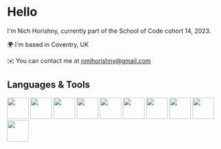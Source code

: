 

<h1>Hello</h1>

<p>I'm Nich Horishny, currently part of the School of Code cohort 14, 2023. 

🌍 I'm based in Coventry, UK <br>

✉️ You can contact me at nmjhorishny@gmail.com</p>

<h2> Languages & Tools </h2>

<p align="left"> 

<img src="https://cdn.jsdelivr.net/gh/devicons/devicon/icons/html5/html5-original-wordmark.svg" width="50" height="50">
<img src="https://cdn.jsdelivr.net/gh/devicons/devicon/icons/css3/css3-original-wordmark.svg" width="50" height="50">
<img src="https://cdn.jsdelivr.net/gh/devicons/devicon/icons/javascript/javascript-original.svg" width="50" height="50">
<img src="https://cdn.jsdelivr.net/gh/devicons/devicon/icons/git/git-original.svg" width="50" height="50"> 
<img src="https://cdn.jsdelivr.net/gh/devicons/devicon/icons/jest/jest-plain.svg" width="50" height="50">
<img src="https://cdn.jsdelivr.net/gh/devicons/devicon/icons/nodejs/nodejs-original.svg" width="50" height="50"> 
<img src="https://cdn.jsdelivr.net/gh/devicons/devicon/icons/figma/figma-original.svg" width="50" height="50">
<img src="https://cdn.jsdelivr.net/gh/devicons/devicon/icons/premierepro/premierepro-original.svg" width="50" height="50">
<img src="https://cdn.jsdelivr.net/gh/devicons/devicon/icons/photoshop/photoshop-plain.svg" width="50" height="50">
<img src="https://cdn.jsdelivr.net/gh/devicons/devicon/icons/visualstudio/visualstudio-plain.svg" width="50" height="50">
</p>
